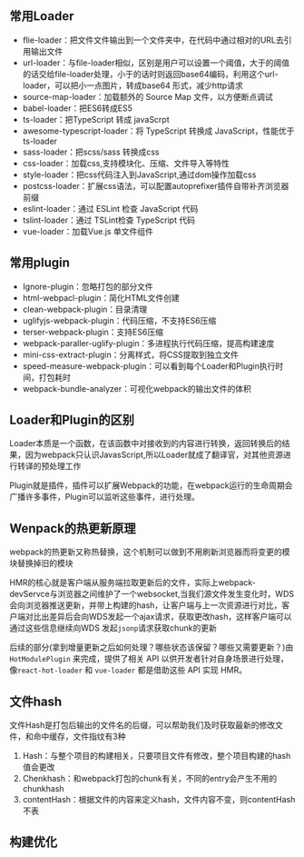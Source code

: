 ## 常用Loader

- flie-loader：把文件文件输出到一个文件夹中，在代码中通过相对的URL去引用输出文件
- url-loader：与file-loader相似，区别是用户可以设置一个阈值，大于的阈值的话交给file-loader处理，小于的话时则返回base64编码，利用这个url-loader，可以把小一点图片，转成base64 形式，减少http请求
- source-map-loader：加载额外的 Source Map 文件，以方便断点调试
- babel-loader：把ES6转成ES5
- ts-loader：把TypeScript 转成 javaScrpt
- awesome-typescript-loader：将 TypeScript 转换成 JavaScript，性能优于 ts-loader
- sass-loader：把scss/sass 转换成css
- css-loader：加载css,支持模块化、压缩、文件导入等特性
- style-loader：把css代码注入到JavaScript,通过dom操作加载css
- postcss-loader：扩展css语法，可以配置autoprefixer插件自带补齐浏览器前缀
- eslint-loader：通过 ESLint 检查 JavaScript 代码
- tslint-loader：通过 TSLint检查 TypeScript 代码
- vue-loader：加载Vue.js 单文件组件

## 常用plugin

- Ignore-plugin：忽略打包的部分文件
- html-webpacl-plugin：简化HTML文件创建
- clean-webpack-plugin：目录清理
- uglifyjs-webpack-plugin：代码压缩，不支持ES6压缩
- terser-webpack-plugin：支持ES6压缩
- webpack-paraller-uglify-plugin：多进程执行代码压缩，提高构建速度
- mini-css-extract-plugin：分离样式，将CSS提取到独立文件
- speed-measure-webpack-plugin：可以看到每个Loader和Plugin执行时间，打包耗时
- webpack-bundle-analyzer：可视化webpack的输出文件的体积

## Loader和Plugin的区别

Loader本质是一个函数，在该函数中对接收到的内容进行转换，返回转换后的结果，因为webpack只认识JavasScript,所以Loader就成了翻译官，对其他资源进行转译的预处理工作

Plugin就是插件，插件可以扩展Webpack的功能，在webpack运行的生命周期会广播许多事件，Plugin可以监听这些事件，进行处理。

## Wenpack的热更新原理

webpack的热更新又称热替换，这个机制可以做到不用刷新浏览器而将变更的模块替换掉旧的模块

HMR的核心就是客户端从服务端拉取更新后的文件，实际上webpack-devServce与浏览器之间维护了一个websocket,当我们源文件发生变化时，WDS会向浏览器推送更新，并带上构建的hash，让客户端与上一次资源进行对比，客户端对比出差异后会向WDS发起一个ajax请求，获取更改hash，这样客户端可以通过这些信息继续向WDS 发起`jsonp`请求获取chunk的更新

后续的部分(拿到增量更新之后如何处理？哪些状态该保留？哪些又需要更新？)由 `HotModulePlugin` 来完成，提供了相关 API 以供开发者针对自身场景进行处理，像`react-hot-loader` 和 `vue-loader` 都是借助这些 API 实现 HMR。



## 文件hash

文件Hash是打包后输出的文件名的后缀，可以帮助我们及时获取最新的修改文件，和命中缓存，文件指纹有3种

1. Hash：与整个项目的构建相关，只要项目文件有修改，整个项目构建的hash值会更改
2. Chenkhash：和webpack打包的chunk有关，不同的entry会产生不用的chunkhash
3. contentHash：根据文件的内容来定义hash，文件内容不变，则contentHash不表



## 构建优化

